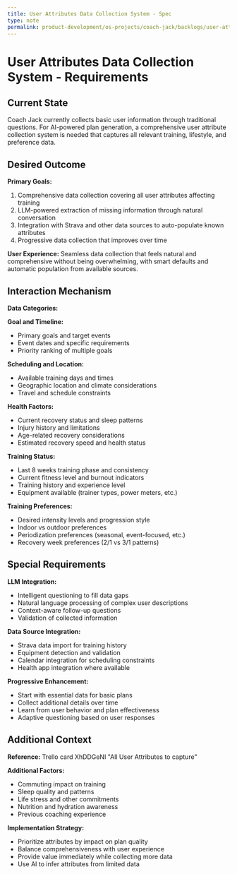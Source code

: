 ```yaml
---
title: User Attributes Data Collection System - Spec
type: note
permalink: product-development/os-projects/coach-jack/backlogs/user-attributes-data-collection-system-spec
---
```


# User Attributes Data Collection System - Requirements

## Current State

Coach Jack currently collects basic user information through traditional questions. For AI-powered plan generation, a comprehensive user attribute collection system is needed that captures all relevant training, lifestyle, and preference data.

## Desired Outcome  

**Primary Goals:**
1. Comprehensive data collection covering all user attributes affecting training
2. LLM-powered extraction of missing information through natural conversation
3. Integration with Strava and other data sources to auto-populate known attributes
4. Progressive data collection that improves over time

**User Experience:** Seamless data collection that feels natural and comprehensive without being overwhelming, with smart defaults and automatic population from available sources.

## Interaction Mechanism

**Data Categories:**

**Goal and Timeline:**
- Primary goals and target events
- Event dates and specific requirements
- Priority ranking of multiple goals

**Scheduling and Location:**
- Available training days and times
- Geographic location and climate considerations
- Travel and schedule constraints

**Health Factors:**
- Current recovery status and sleep patterns
- Injury history and limitations
- Age-related recovery considerations
- Estimated recovery speed and health status

**Training Status:**
- Last 8 weeks training phase and consistency
- Current fitness level and burnout indicators
- Training history and experience level
- Equipment available (trainer types, power meters, etc.)

**Training Preferences:**
- Desired intensity levels and progression style
- Indoor vs outdoor preferences
- Periodization preferences (seasonal, event-focused, etc.)
- Recovery week preferences (2/1 vs 3/1 patterns)

## Special Requirements

**LLM Integration:**
- Intelligent questioning to fill data gaps
- Natural language processing of complex user descriptions
- Context-aware follow-up questions
- Validation of collected information

**Data Source Integration:**
- Strava data import for training history
- Equipment detection and validation
- Calendar integration for scheduling constraints
- Health app integration where available

**Progressive Enhancement:**
- Start with essential data for basic plans
- Collect additional details over time
- Learn from user behavior and plan effectiveness
- Adaptive questioning based on user responses

## Additional Context

**Reference:** Trello card XhDDGeNI "All User Attributes to capture"

**Additional Factors:**
- Commuting impact on training
- Sleep quality and patterns
- Life stress and other commitments
- Nutrition and hydration awareness
- Previous coaching experience

**Implementation Strategy:**
- Prioritize attributes by impact on plan quality
- Balance comprehensiveness with user experience
- Provide value immediately while collecting more data
- Use AI to infer attributes from limited data
